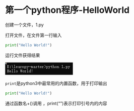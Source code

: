 # 第一个python程序-HelloWorld

创建一个文件，1.py

打开文件，在文件第一行输入

```python
print("Hello World!")
```

运行文件获得结果

![learn_python_1.png](https://raw.githubusercontent.com/Easyxy/Easyxy.github.io/master/images/learn_python_1.png)

`print`是python3中最常用的内置函数，用于打印输出

```python
print("Hello World!")
```
通过函数名+()调用 ，print(“”)表示打印引号内的内容
